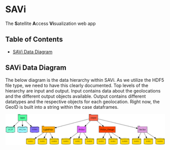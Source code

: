 # SAVi

The **S**atellite **A**ccess **Vi**sualization web app

<!-- START doctoc generated TOC please keep comment here to allow auto update -->
<!-- DON'T EDIT THIS SECTION, INSTEAD RE-RUN doctoc TO UPDATE -->
## Table of Contents

- [SAVi Data Diagram](#savi-data-diagram)

<!-- END doctoc generated TOC please keep comment here to allow auto update -->


## SAVi Data Diagram

The below diagram is the data hierarchy within SAVi.  As we utilize the HDF5 file type, we need to have this clearly documented.  Top levels of the hierarchy are input and output.  Input contains data about the geolocations and the different output objects available.  Output contains different datatypes and the respective objects for each geolocation.  Right now, the GeoID is built into a string within the case dataframes.

![](readme/data_arch.svg)

